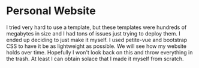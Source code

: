 # Personal Website
I tried very hard to use a template, but these templates were hundreds of megabytes in size and I had tons of issues just trying to deploy them. I ended up deciding to just make it myself. I used petite-vue and bootstrap CSS to have it be as lightweight as possible. We will see how my website holds over time. Hopefully I won't look back on this and throw everything in the trash. At least I can obtain solace that I made it myself from scratch. 
